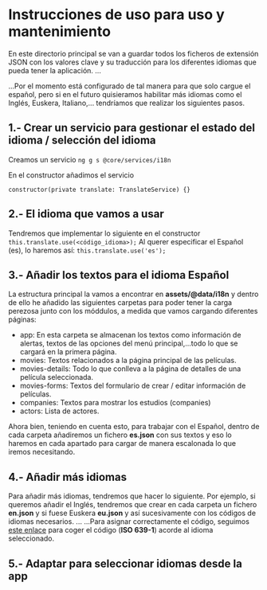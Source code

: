 # Instrucciones de uso para uso y mantenimiento

En este directorio principal se van a guardar todos los ficheros de extensión JSON con los valores clave y su traducción para los diferentes idiomas que pueda tener la aplicación. ...

...Por el momento está configurado de tal manera para que solo cargue el español, pero si en el futuro quisieramos habilitar más idiomas como el Inglés, Euskera, Italiano,... tendríamos que realizar los siguientes pasos.

## 1.- Crear un servicio para gestionar el estado del idioma / selección del idioma

Creamos un servicio
```ng g s @core/services/i18n```

En el constructor añadimos el servicio

```constructor(private translate: TranslateService) {}```

## 2.- El idioma que vamos a usar

Tendremos que implementar lo siguiente en el constructor
```this.translate.use(<código_idioma>);```
Al querer especificar el Español (es), lo haremos así:
```this.translate.use('es');```

## 3.- Añadir los textos para el idioma Español

La estructura principal la vamos a encontrar en **assets/@data/i18n** y dentro de ello he añadido las siguientes carpetas para poder tener la carga perezosa junto con los móddulos, a medida que vamos cargando diferentes páginas:

* app: En esta carpeta se almacenan los textos como información de alertas, textos de las opciones del menú principal,...todo lo que se cargará en la primera página.
* movies: Textos relacionados a la página principal de las películas.
* movies-details: Todo lo que conlleva a la página de detalles de una película seleccionada.
* movies-forms: Textos del formulario de crear / editar información de películas.
* companies: Textos para mostrar los estudios (companies)
* actors: Lista de actores.

Ahora bien, teniendo en cuenta esto, para trabajar con el Español, dentro de cada carpeta añadiremos un fichero **es.json** con sus textos y eso lo haremos en cada apartado para cargar de manera escalonada lo que iremos necesitando.

## 4.- Añadir más idiomas

Para añadir más idiomas, tendremos que hacer lo siguiente. Por ejemplo, si queremos añadir el Inglés, tendremos que crear en cada carpeta un fichero **en.json** y si fuese Euskera **eu.json** y así sucesivamente con los códigos de idiomas necesarios. ...
...Para asignar correctamente el código, seguimos [este enlace](https://en.wikipedia.org/wiki/List_of_ISO_639-1_codes) para coger el código (**ISO 639-1**) acorde al idioma seleccionado.

## 5.- Adaptar para seleccionar idiomas desde la app








